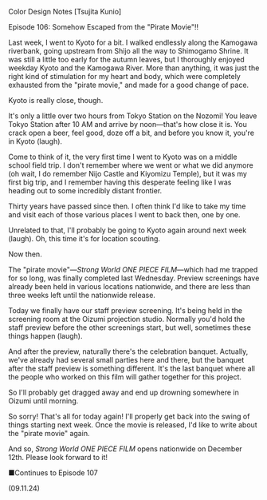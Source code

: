 Color Design Notes [Tsujita Kunio]

Episode 106: Somehow Escaped from the "Pirate Movie"!!

Last week, I went to Kyoto for a bit. I walked endlessly along the Kamogawa riverbank, going upstream from Shijo all the way to Shimogamo Shrine. It was still a little too early for the autumn leaves, but I thoroughly enjoyed weekday Kyoto and the Kamogawa River. More than anything, it was just the right kind of stimulation for my heart and body, which were completely exhausted from the "pirate movie," and made for a good change of pace.

Kyoto is really close, though.

It's only a little over two hours from Tokyo Station on the Nozomi! You leave Tokyo Station after 10 AM and arrive by noon—that's how close it is. You crack open a beer, feel good, doze off a bit, and before you know it, you're in Kyoto (laugh).

Come to think of it, the very first time I went to Kyoto was on a middle school field trip. I don't remember where we went or what we did anymore (oh wait, I do remember Nijo Castle and Kiyomizu Temple), but it was my first big trip, and I remember having this desperate feeling like I was heading out to some incredibly distant frontier.

Thirty years have passed since then. I often think I'd like to take my time and visit each of those various places I went to back then, one by one.

Unrelated to that, I'll probably be going to Kyoto again around next week (laugh). Oh, this time it's for location scouting.

Now then.

The "pirate movie"—*Strong World ONE PIECE FILM*—which had me trapped for so long, was finally completed last Wednesday. Preview screenings have already been held in various locations nationwide, and there are less than three weeks left until the nationwide release.

Today we finally have our staff preview screening. It's being held in the screening room at the Oizumi projection studio. Normally you'd hold the staff preview before the other screenings start, but well, sometimes these things happen (laugh).

And after the preview, naturally there's the celebration banquet. Actually, we've already had several small parties here and there, but the banquet after the staff preview is something different. It's the last banquet where all the people who worked on this film will gather together for this project.

So I'll probably get dragged away and end up drowning somewhere in Oizumi until morning.

So sorry! That's all for today again! I'll properly get back into the swing of things starting next week. Once the movie is released, I'd like to write about the "pirate movie" again.

And so, *Strong World ONE PIECE FILM* opens nationwide on December 12th. Please look forward to it!

■Continues to Episode 107

(09.11.24)